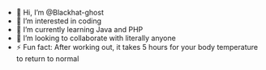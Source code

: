 - 👋 Hi, I’m @Blackhat-ghost
- 👀 I’m interested in coding
- 🌱 I’m currently learning Java and PHP
- 💞️ I’m looking to collaborate with literally anyone
- ⚡ Fun fact: After working out, it takes 5 hours for your body temperature to return to normal

<!---
Blackhat-ghost/Blackhat-ghost is a ✨ special ✨ repository because its `README.md` (this file) appears on your GitHub profile.
You can click the Preview link to take a look at your changes.
--->
